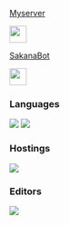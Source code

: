 <!DOCTYPE html>
<html>
  <body>
     <p><a href=https://discord.gg/CMGt4yr8yT>Myserver</a></p>
    <img src="https://media.discordapp.net/attachments/974254487529201675/1003239277125193858/unknown.png" width="30" height="30">
    <p><a href=https://discord.com/api/oauth2/authorize?client_id=929333593099104276&permissions=8&scope=bot%20applications.commands>SakanaBot</a></p>
    <img src="https://media.discordapp.net/attachments/974254487529201675/974702773113323590/189505.png" width="30" height="30">
  </body>
</html>

  ### Languages
![](https://img.shields.io/badge/Node.js-3c873a?labelColor=black&logo=node.js)
![](https://img.shields.io/badge/Python-ffe873?labelColor=black&logo=python)

### Hostings
![](https://img.shields.io/badge/Replit-9c9c9c?labelColor=black&logo=replit)

### Editors
![](https://img.shields.io/badge/Visual_Studio_Code-0078d7?labelColor=black&logo=visual-studio-code)
